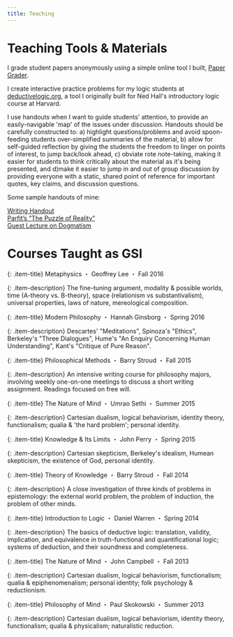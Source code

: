 ```yaml
---
title: Teaching
---
```


# Teaching Tools & Materials

I grade student papers anonymously using a simple online tool I built, [Paper Grader](http://papergrader.org/demo).

I create interactive practice problems for my logic students at [deductivelogic.org](http://deductivelogic.org/psets/demo), a tool I originally built for Ned Hall's introductory logic course at Harvard.

I use handouts when I want to guide students' attention, to provide an easily-navigable 'map' of the issues under discussion. Handouts should be carefully constructed to: a) highlight questions/problems and avoid spoon-feeding students over-simplified summaries of the material, b) allow for self-guided reflection by giving the students the freedom to linger on points of interest, to jump back/look ahead, c) obviate rote note-taking, making it easier for students to think critically about the material as it's being presented, and d)make it easier to jump in and out of group discussion by providing everyone with a static, shared point of reference for important quotes, key claims, and discussion questions.

Some sample handouts of mine:

<p class="little-links">
<a href="/assets/Kernion%20-%20Writing%20Handout.pdf"><i class="fa fa-file-o" aria-hidden="true"></i> Writing Handout</a>
<br/>
<a href="/assets/Kernion%20-%20Phil%20125%20Handout%20-%20Parfit's%20The%20Puzzle%20of%20Reality.pdf"><i class="fa fa-file-o" aria-hidden="true"></i> Parfit’s “The Puzzle of Reality”</a>
<br/>
<a href="/assets/Kernion%20-%20Phil%20122%20Guest%20Lecture%20-%20Dogmatism.pdf"><i class="fa fa-file-o" aria-hidden="true"></i> Guest Lecture on Dogmatism</a>
</p>


# Courses Taught as GSI

{: .item-title}
Metaphysics <span class="item-details">・ Geoffrey Lee ・ Fall 2016</span>

{: .item-description}
The fine-tuning argument, modality & possible worlds, time (A-theory vs. B-theory), space (relationism vs substantivalism), universal properties, laws of nature, mereological composition.

{: .item-title}
Modern Philosophy <span class="item-details">・ Hannah Ginsborg ・ Spring 2016</span>

{: .item-description}
Descartes' "Meditations", Spinoza's "Ethics", Berkeley's "Three Dialogues", Hume's "An Enquiry Concerning Human Understanding", Kant's "Critique of Pure Reason".

{: .item-title}
Philosophical Methods <span class="item-details">・ Barry Stroud ・ Fall 2015</span>

{: .item-description}
An intensive writing course for philosophy majors, involving weekly one-on-one meetings to discuss a short writing assignment. Readings focused on free will.

{: .item-title}
The Nature of Mind <span class="item-details">・ Umrao Sethi ・ Summer 2015</span>

{: .item-description}
Cartesian dualism, logical behaviorism, identity theory, functionalism; qualia & 'the hard problem'; personal identity.

{: .item-title}
Knowledge & Its Limits <span class="item-details">・ John Perry ・ Spring 2015</span>

{: .item-description}
Cartesian skepticism, Berkeley's idealism, Humean skepticism, the existence of God, personal identity.

{: .item-title}
Theory of Knowledge <span class="item-details">・ Barry Stroud ・ Fall 2014</span>

{: .item-description}
A close investigation of three kinds of problems in epistemology: the external world problem, the problem of induction, the problem of other minds.

{: .item-title}
Introduction to Logic <span class="item-details">・ Daniel Warren ・ Spring 2014</span>

{: .item-description}
The basics of deductive logic: translation, validity, implication, and equivalence in truth-functional and quantificational logic; systems of deduction, and their soundness and completeness.

{: .item-title}
The Nature of Mind <span class="item-details">・ John Campbell ・ Fall 2013</span>

{: .item-description}
Cartesian dualism, logical behaviorism, functionalism; qualia & epiphenomenalism; personal identity; folk psychology & reductionism.

{: .item-title}
Philosophy of Mind <span class="item-details">・ Paul Skokowski ・ Summer 2013</span>

{: .item-description}
Cartesian dualism, logical behaviorism, identity theory, functionalism; qualia & physicalism; naturalistic reduction.


